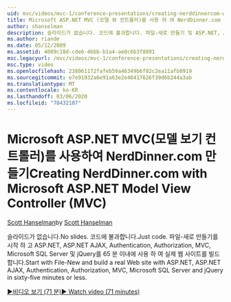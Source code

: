 ```yaml
---
uid: mvc/videos/mvc-1/conference-presentations/creating-nerddinnercom-with-microsoft-aspnet-model-view-controller-mvc
title: Microsoft ASP.NET MVC (모델 뷰 컨트롤러)를 사용 하 여 NerdDinner.com 만들기 | Microsoft Docs
author: shanselman
description: 슬라이드가 없습니다. 코드에 불과합니다. 파일-새로 만들기 및 ASP.NET, ASP.NET AJAX, 인증, 권한 부여, MVC, Microsoft SQL Server 등을 사용 하 여 실제 웹 사이트 빌드
ms.author: riande
ms.date: 05/12/2009
ms.assetid: 4009c18d-cde6-4bbb-b1a4-ae0c6b3f8091
msc.legacyurl: /mvc/videos/mvc-1/conference-presentations/creating-nerddinnercom-with-microsoft-aspnet-model-view-controller-mvc
msc.type: video
ms.openlocfilehash: 238061172fafeb59a46349b6f82c2ea11afb0919
ms.sourcegitcommit: e7e91932a6e91a63e2e46417626f39d6b244a3ab
ms.translationtype: MT
ms.contentlocale: ko-KR
ms.lasthandoff: 03/06/2020
ms.locfileid: "78432107"
---
```

# <a name="creating-nerddinnercom-with-microsoft-aspnet-model-view-controller-mvc"></a><span data-ttu-id="94ea9-105">Microsoft ASP.NET MVC(모델 보기 컨트롤러)를 사용하여 NerdDinner.com 만들기</span><span class="sxs-lookup"><span data-stu-id="94ea9-105">Creating NerdDinner.com with Microsoft ASP.NET Model View Controller (MVC)</span></span>

<span data-ttu-id="94ea9-106">[Scott Hanselman](https://github.com/shanselman)</span><span class="sxs-lookup"><span data-stu-id="94ea9-106">by [Scott Hanselman](https://github.com/shanselman)</span></span>

<span data-ttu-id="94ea9-107">슬라이드가 없습니다.</span><span class="sxs-lookup"><span data-stu-id="94ea9-107">No slides.</span></span> <span data-ttu-id="94ea9-108">코드에 불과합니다.</span><span class="sxs-lookup"><span data-stu-id="94ea9-108">Just code.</span></span> <span data-ttu-id="94ea9-109">파일-새로 만들기를 시작 하 고 ASP.NET, ASP.NET AJAX, Authentication, Authorization, MVC, Microsoft SQL Server 및 jQuery를 65 분 이내에 사용 하 여 실제 웹 사이트를 빌드합니다.</span><span class="sxs-lookup"><span data-stu-id="94ea9-109">Start with File-New and build a real Web site with ASP.NET, ASP.NET AJAX, Authentication, Authorization, MVC, Microsoft SQL Server and jQuery in sixty-five minutes or less.</span></span>

[<span data-ttu-id="94ea9-110">&#9654;비디오 보기 (71 분)</span><span class="sxs-lookup"><span data-stu-id="94ea9-110">&#9654; Watch video (71 minutes)</span></span>](https://channel9.msdn.com/Blogs/ASP-NET-Site-Videos/creating-nerddinnercom-with-microsoft-aspnet-model-view-controller-mvc)
